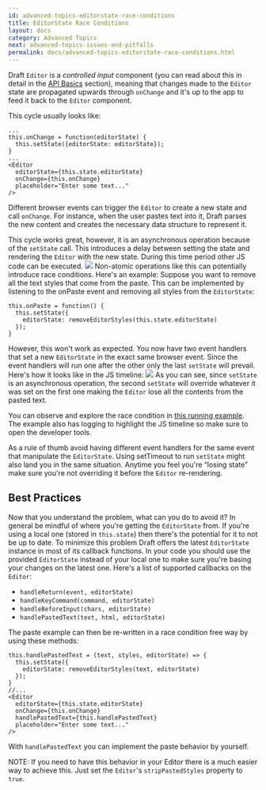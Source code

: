 ```yaml
---
id: advanced-topics-editorstate-race-conditions
title: EditorState Race Conditions
layout: docs
category: Advanced Topics
next: advanced-topics-issues-and-pitfalls
permalink: docs/advanced-topics-editorstate-race-conditions.html
---
```


Draft `Editor` is a *controlled input* component (you can read about this in detail in the [API Basics](/docs/quickstart-api-basics.html) section), meaning that changes made to the `Editor` state are propagated upwards through `onChange` and it's up to the app to feed it back to the `Editor` component.

This cycle usually looks like:
```
...
this.onChange = function(editorState) {
  this.setState({editorState: editorState});
}
...
<Editor
  editorState={this.state.editorState}
  onChange={this.onChange}
  placeholder="Enter some text..."
/>
```
Different browser events can trigger the `Editor` to create a new state and call `onChange`. For instance, when the user pastes text into it, Draft parses the new content and creates the necessary data structure to represent it.

This cycle works great, however, it is an asynchronous operation because of the `setState` call. This introduces a delay between setting the state and rendering the `Editor` with the new state. During this time period other JS code can be executed.
![](/img/editorstate-race-condition-1-handler.png)
Non-atomic operations like this can potentially introduce race conditions.
Here's an example: Suppose you want to remove all the text styles that come from the paste. This can be implemented by listening to the onPaste event and removing all styles from the `EditorState`:
```
this.onPaste = function() {
  this.setState({
    editorState: removeEditorStyles(this.state.editorState)
  });
}
```
However, this won't work as expected. You now have two event handlers that set a new `EditorState` in the exact same browser event. Since the event handlers will run one after the other only the last `setState` will prevail. Here's how it looks like in the JS timeline:
![](/img/editorstate-race-condition-2-handlers.png)
As you can see, since `setState` is an asynchronous operation, the second `setState` will override whatever it was set on the first one making the `Editor` lose all the contents from the pasted text.

You can observe and explore the race condition in [this running example](https://jsfiddle.net/qecccw3r/). The example also has logging to highlight the JS timeline so make sure to open the developer tools.

As a rule of thumb avoid having different event handlers for the same event that manipulate the `EditorState`. Using setTimeout to run `setState` might also land you in the same situation.
Anytime you feel you're “losing state” make sure you're not overriding it before the `Editor` re-rendering.

## Best Practices

Now that you understand the problem, what can you do to avoid it? In general be mindful of where you're getting the `EditorState` from. If you're using a local one (stored in `this.state`) then there's the potential for it to not be up to date.
To minimize this problem Draft offers the latest `EditorState` instance in most of its callback functions. In your code you should use the provided `EditorState` instead of your local one to make sure you're basing your changes on the latest one.
Here's a list of supported callbacks on the `Editor`:

* `handleReturn(event, editorState)`
* `handleKeyCommand(command, editorState)`
* `handleBeforeInput(chars, editorState)`
* `handlePastedText(text, html, editorState)`

The paste example can then be re-written in a race condition free way by using these methods:
```
this.handlePastedText = (text, styles, editorState) => {
  this.setState({
    editorState: removeEditorStyles(text, editorState)
  });
}
//...
<Editor
  editorState={this.state.editorState}
  onChange={this.onChange}
  handlePastedText={this.handlePastedText}
  placeholder="Enter some text..."
/>
```
With `handlePastedText` you can implement the paste behavior by yourself.

NOTE: If you need to have this behavior in your Editor there is a much easier way to achieve this. Just set the `Editor`'s `stripPastedStyles` property to `true`.
